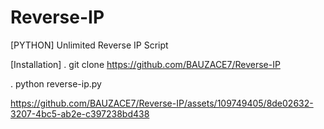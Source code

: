 # Reverse-IP
[PYTHON] Unlimited Reverse IP Script


[Installation]
. git clone https://github.com/BAUZACE7/Reverse-IP



. python reverse-ip.py



https://github.com/BAUZACE7/Reverse-IP/assets/109749405/8de02632-3207-4bc5-ab2e-c397238bd438

